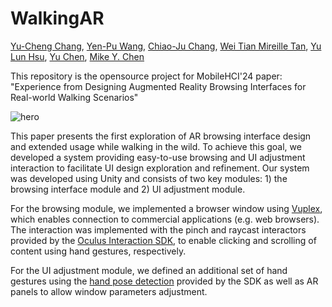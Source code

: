 # WalkingAR
[Yu-Cheng Chang](https://github.com/Malik705017), [Yen-Pu Wang](https://github.com/paullongtan), [Chiao-Ju Chang](https://github.com/bwyanyuuu), [Wei Tian Mireille Tan](https://github.com/Mireille-T), [Yu Lun Hsu](https://github.com/YuLunHsu0912), [Yu Chen](https://github.com/chenyutpe), [Mike Y. Chen](https://mikechen.com/)

This repository is the opensource project for MobileHCI'24 paper: "Experience from Designing Augmented Reality Browsing Interfaces for Real-world Walking Scenarios"

![hero](https://github.com/user-attachments/assets/8acab01d-8b1e-431e-ba17-e94b4702b12f)

This paper presents the first exploration of AR browsing interface design and extended usage while walking in the wild. To achieve this goal, we developed a system providing easy-to-use browsing and UI adjustment interaction to facilitate
UI design exploration and refinement. Our system was developed using Unity and consists of two key modules: 1) the browsing interface module and 2) UI adjustment module. 

For the browsing module, we implemented a browser window using [Vuplex](https://developer.vuplex.com/webview/overview), which enables connection to commercial applications (e.g. web browsers). The interaction was implemented with the pinch and raycast interactors provided by the [Oculus Interaction SDK](https://developer.oculus.com/documentation/unity/unity-isdk-interaction-sdk-overview/), to enable clicking and scrolling of content using hand gestures, respectively.

For the UI adjustment module, we defined an additional set of hand gestures using the [hand pose detection](https://developer.oculus.com/documentation/unity/unity-isdk-hand-pose-detection/) provided by the SDK as well as AR panels to allow window parameters adjustment.
